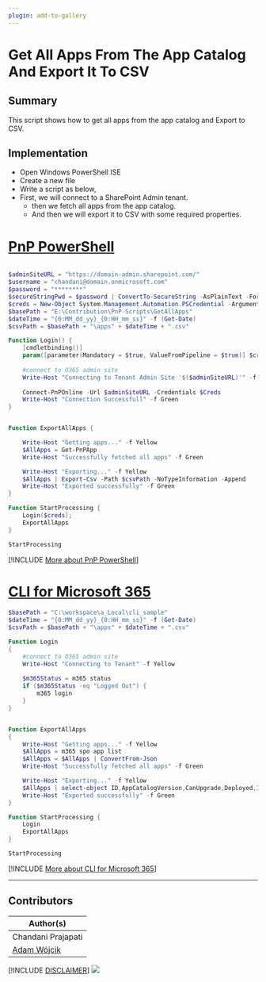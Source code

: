 ```yaml
---
plugin: add-to-gallery
---
```


# Get All Apps From The App Catalog And Export It To CSV

## Summary

This script shows how to get all apps from the app catalog and Export to CSV.

## Implementation

- Open Windows PowerShell ISE
- Create a new file
- Write a script as below,
- First, we will connect to a SharePoint Admin tenant.
	- then we fetch all apps from the app catalog.
    - And then we will export it to CSV with some required properties.
 
# [PnP PowerShell](#tab/pnpps)
```powershell

$adminSiteURL = "https://domain-admin.sharepoint.com/"
$username = "chandani@domain.onmicrosoft.com"
$password = "********"
$secureStringPwd = $password | ConvertTo-SecureString -AsPlainText -Force 
$creds = New-Object System.Management.Automation.PSCredential -ArgumentList $username, $secureStringPwd
$basePath = "E:\Contribution\PnP-Scripts\GetAllApps"
$dateTime = "{0:MM_dd_yy}_{0:HH_mm_ss}" -f (Get-Date)
$csvPath = $basePath + "\apps" + $dateTime + ".csv"

Function Login() {
    [cmdletbinding()]
    param([parameter(Mandatory = $true, ValueFromPipeline = $true)] $creds)
 
    #connect to O365 admin site
    Write-Host "Connecting to Tenant Admin Site '$($adminSiteURL)'" -f Yellow 
  
    Connect-PnPOnline -Url $adminSiteURL -Credentials $Creds
    Write-Host "Connection Successfull" -f Green 
}


Function ExportAllApps {

    Write-Host "Getting apps..." -f Yellow 
    $AllApps = Get-PnPApp 
    Write-Host "Successfully fetched all apps" -f Green

    Write-Host "Exporting..." -f Yellow
    $AllApps | Export-Csv -Path $csvPath -NoTypeInformation -Append   
    Write-Host "Exported successfully" -f Green
}

Function StartProcessing {
    Login($creds);
    ExportAllApps
}

StartProcessing

```
[!INCLUDE [More about PnP PowerShell](../../docfx/includes/MORE-PNPPS.md)]

# [CLI for Microsoft 365](#tab/cli-m365-ps)
```powershell
$basePath = "C:\workspace\a_Local\cli_sample"
$dateTime = "{0:MM_dd_yy}_{0:HH_mm_ss}" -f (Get-Date)
$csvPath = $basePath + "\apps" + $dateTime + ".csv"

Function Login
{
    #connect to O365 admin site
    Write-Host "Connecting to Tenant" -f Yellow 
  
    $m365Status = m365 status
    if ($m365Status -eq "Logged Out") {
        m365 login
    }
}


Function ExportAllApps
{
    Write-Host "Getting apps..." -f Yellow 
    $AllApps = m365 spo app list
    $AllApps = $AllApps | ConvertFrom-Json
    Write-Host "Successfully fetched all apps" -f Green

    Write-Host "Exporting..." -f Yellow
    $AllApps | select-object ID,AppCatalogVersion,CanUpgrade,Deployed,InstalledVersion,IsClientSideSolution,Title | Export-Csv -Path $csvPath -NoTypeInformation -Append   
    Write-Host "Exported successfully" -f Green
}

Function StartProcessing {
    Login
    ExportAllApps
}

StartProcessing

```
[!INCLUDE [More about CLI for Microsoft 365](../../docfx/includes/MORE-CLIM365.md)]

***

## Contributors

| Author(s) |
|-----------|
| Chandani Prajapati |
| [Adam Wójcik](https://github.com/Adam-it)|

[!INCLUDE [DISCLAIMER](../../docfx/includes/DISCLAIMER.md)]
<img src="https://telemetry.sharepointpnp.com/script-samples/scripts/spo-get-all-apps-from-appcatalog" aria-hidden="true" />